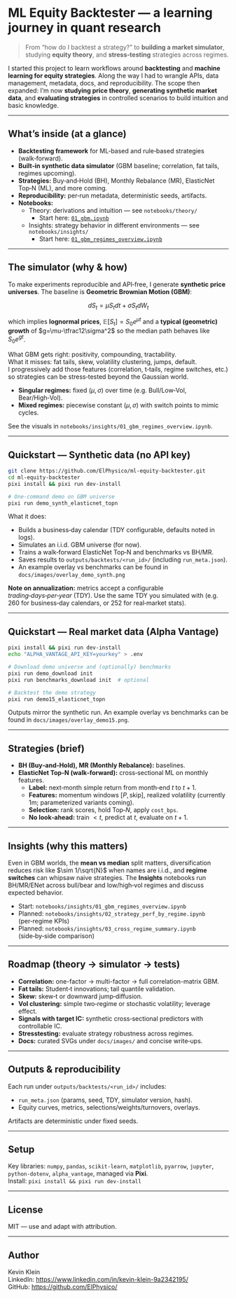 # ML Equity Backtester — a learning journey in quant research

> From “how do I backtest a strategy?” to **building a market simulator**, studying **equity theory**, and **stress‑testing** strategies across regimes.

I started this project to learn workflows around **backtesting** and **machine learning for equity strategies**. Along the way I had to wrangle APIs, data management, metadata, docs, and reproducibility. The scope then expanded: I’m now **studying price theory**, **generating synthetic market data**, and **evaluating strategies** in controlled scenarios to build intuition and basic knowledge.

---

## What’s inside (at a glance)

- **Backtesting framework** for ML‑based and rule‑based strategies (walk‑forward).  
- **Built‑in synthetic data simulator** (GBM baseline; correlation, fat tails, regimes upcoming).  
- **Strategies:** Buy‑and‑Hold (BH), Monthly Rebalance (MR), ElasticNet Top‑N (ML), and more coming.  
- **Reproducibility:** per‑run metadata, deterministic seeds, artifacts.  
- **Notebooks:** 
  - Theory: derivations and intuition — see `notebooks/theory/`
    - Start here: [`01_gbm.ipynb`](notebooks/theory/01_gbm.ipynb)
  - Insights: strategy behavior in different environments — see `notebooks/insights/`
    - Start here: [`01_gbm_regimes_overview.ipynb`](notebooks/insights/01_gbm_regimes_overview.ipynb)

---

## The simulator (why & how)

To make experiments reproducible and API‑free, I generate **synthetic price universes**. The baseline is **Geometric Brownian Motion (GBM)**:

$$
dS_t = \mu S_tdt + \sigma S_tdW_t
$$

which implies **lognormal prices**,
$\mathbb{E}[S_t]=S_0 e^{\mu t}$ and a **typical (geometric) growth** of
$g=\mu-\tfrac12\sigma^2$ so the median path behaves like $S_0e^{gt}$.

What GBM gets right: positivity, compounding, tractability.  
What it misses: fat tails, skew, volatility clustering, jumps, default.  
I progressively add those features (correlation, t‑tails, regime switches, etc.) so strategies can be stress‑tested beyond the Gaussian world.

- **Singular regimes:** fixed $(\mu,\sigma)$ over time (e.g. Bull/Low‑Vol, Bear/High‑Vol).  
- **Mixed regimes:** piecewise constant $(\mu,\sigma)$ with switch points to mimic cycles.

See the visuals in `notebooks/insights/01_gbm_regimes_overview.ipynb`.

---

## Quickstart — Synthetic data (no API key)

```bash
git clone https://github.com/ElPhysico/ml-equity-backtester.git
cd ml-equity-backtester
pixi install && pixi run dev-install

# One‑command demo on GBM universe
pixi run demo_synth_elasticnet_topn
```

What it does:
- Builds a business‑day calendar (TDY configurable, defaults noted in logs).  
- Simulates an i.i.d. GBM universe (for now).  
- Trains a walk‑forward ElasticNet Top‑N and benchmarks vs BH/MR.  
- Saves results to `outputs/backtests/<run_id>/` (including `run_meta.json`).
- An example overlay vs benchmarks can be found in `docs/images/overlay_demo_synth.png`

**Note on annualization:** metrics accept a configurable *trading‑days‑per‑year* (TDY). Use the same TDY you simulated with (e.g. 260 for business‑day calendars, or 252 for real‑market stats).

---

## Quickstart — Real market data (Alpha Vantage)

```bash
pixi install && pixi run dev-install
echo "ALPHA_VANTAGE_API_KEY=yourkey" > .env

# Download demo universe and (optionally) benchmarks
pixi run demo_download init
pixi run benchmarks_download init  # optional

# Backtest the demo strategy
pixi run demo15_elasticnet_topn
```

Outputs mirror the synthetic run. An example overlay vs benchmarks can be found in `docs/images/overlay_demo15.png`.

---

## Strategies (brief)

- **BH (Buy‑and‑Hold), MR (Monthly Rebalance):** baselines.  
- **ElasticNet Top‑N (walk‑forward):** cross‑sectional ML on monthly features.  
  - **Label:** next‑month simple return from month‑end $t$ to $t{+}1$.  
  - **Features:** momentum windows $[P,\text{skip}]$, realized volatility (currently $1\mathrm{m}$; parameterized variants coming).  
  - **Selection:** rank scores, hold Top‑$N$, apply `cost_bps`.  
  - **No look‑ahead:** train $<t$, predict at $t$, evaluate on $t{+}1$.

<!-- For a minimal spec, see the README section in the repo or `docs/` as it evolves. -->

---

## Insights (why this matters)

Even in GBM worlds, the **mean vs median** split matters, diversification reduces risk like $\sim 1/\sqrt{N}$ when names are i.i.d., and **regime switches** can whipsaw naive strategies. The **Insights** notebooks run BH/MR/ENet across bull/bear and low/high‑vol regimes and discuss expected behavior.

- Start: `notebooks/insights/01_gbm_regimes_overview.ipynb`  
- Planned: `notebooks/insights/02_strategy_perf_by_regime.ipynb` (per‑regime KPIs)
- Planned: `notebooks/insights/03_cross_regime_summary.ipynb` (side‑by‑side comparison)

---

## Roadmap (theory → simulator → tests)

- **Correlation:** one-factor $\rightarrow$ multi-factor $\rightarrow$ full correlation-matrix GBM.  
- **Fat tails:** Student‑t innovations; tail quantile validation.  
- **Skew:** skew‑t or downward jump‑diffusion.  
- **Vol clustering:** simple two‑regime or stochastic volatility; leverage effect.  
- **Signals with target IC:** synthetic cross‑sectional predictors with controllable IC.
- **Stresstesting:** evaluate strategy robustness across regimes.
- **Docs:** curated SVGs under `docs/images/` and concise write‑ups.

---

## Outputs & reproducibility

Each run under `outputs/backtests/<run_id>/` includes:
- `run_meta.json` (params, seed, TDY, simulator version, hash).  
- Equity curves, metrics, selections/weights/turnovers, overlays.  
<!-- - Synthetic runs also record regime specs. -->

Artifacts are deterministic under fixed seeds.

---

## Setup

Key libraries: `numpy`, `pandas`, `scikit-learn`, `matplotlib`, `pyarrow`, `jupyter`, `python-dotenv`, `alpha_vantage`, managed via **Pixi**.  
Install: `pixi install && pixi run dev-install`

---

## License

MIT — use and adapt with attribution.

---

## Author

Kevin Klein  
LinkedIn: https://www.linkedin.com/in/kevin-klein-9a2342195/  
GitHub: https://github.com/ElPhysico/
